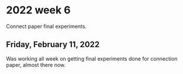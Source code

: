 # 2022 week 6

Connect paper final experiments.

## Friday, February 11, 2022

Was working all week on getting final experiments done for connection paper, almost there now.